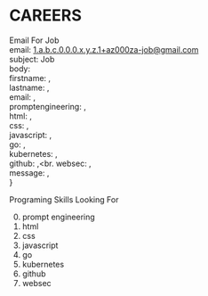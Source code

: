 # CAREERS


Email For Job  
  email:  1.a.b.c.0.0.0.x.y.z.1+az000za-job@gmail.com <br>
  subject: Job <br>
  body:  <br>
    firstname:           <first name here>, <br>
    lastname:            <last name here>,  <br>
    email:               <email here>,      <br>
    promptengineering:   <monthsexperience>,<br>
    html:                <monthsexperience>,<br>
    css:                 <monthsexperience>,<br>
    javascript:          <monthsexperience>,<br>
    go:                  <monthsexperience>,<br>
    kubernetes:          <monthsexperience>,<br>
    github:              <monthsexperience>,<br.
    websec:              <monthsexperience>,<br>
    message:             <personalmessagehere>,<br>
  }

Programing Skills Looking For

0) prompt engineering
1) html
2) css
3) javascript
4) go
5) kubernetes
6) github
7) websec
